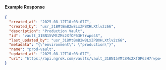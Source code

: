 <!-- Code generated for API Clients. DO NOT EDIT. -->

#### Example Response

```json
{
  "created_at": "2025-08-12T10:08:07Z",
  "created_by": "usr_31BMtBmB2w8LxZPBXHLXtlv2z66",
  "description": "Production Vault",
  "id": "vault_31BN15VMtZMs2XfOP63H7rwpo4S",
  "last_updated_by": "usr_31BMtBmB2w8LxZPBXHLXtlv2z66",
  "metadata": "{\"environment\": \"production\"}",
  "name": "prod-vault",
  "updated_at": "2025-08-12T10:08:07Z",
  "uri": "https://api.ngrok.com/vaults/vault_31BN15VMtZMs2XfOP63H7rwpo4S"
}
```
